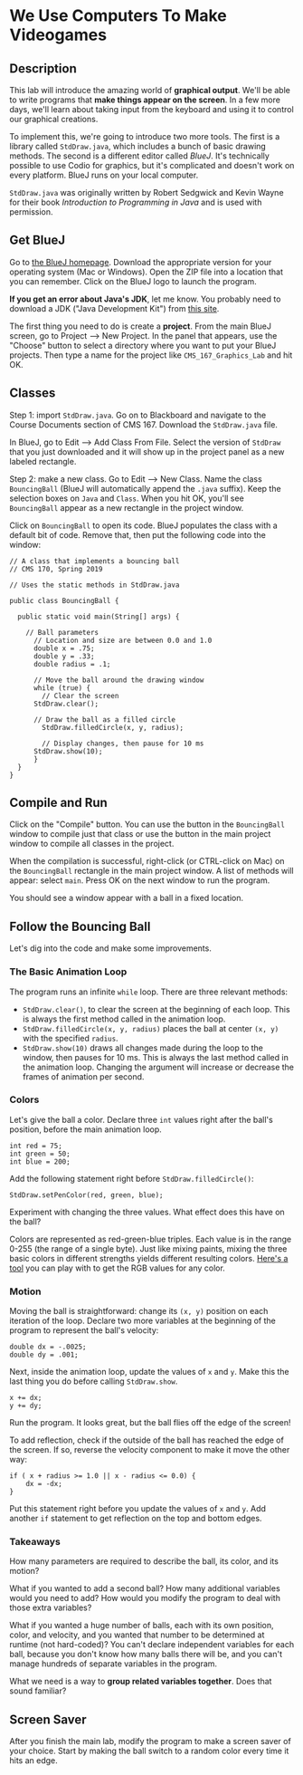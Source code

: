 # We Use Computers To Make Videogames

## Description

This lab will introduce the amazing world of **graphical output**. We'll be able to write programs that **make things appear on the screen**. In a few more days, we'll learn about taking input from the keyboard and using it to control our graphical creations.

To implement this, we're going to introduce two more tools. The first is a library called `StdDraw.java`, which includes a bunch of basic drawing methods. The second is a different editor called *BlueJ*. It's technically possible to use Codio for graphics, but it's complicated and doesn't work on every platform. BlueJ runs on your local computer.

`StdDraw.java` was originally written by Robert Sedgwick and Kevin Wayne for their book *Introduction to Programming in Java* and is used with permission.

## Get BlueJ

Go to [the BlueJ homepage](https://www.bluej.org). Download the appropriate version for your operating system (Mac or Windows). Open the ZIP file into a location that you can remember. Click on the BlueJ logo to launch the program.

**If you get an error about Java's JDK**, let me know. You probably need to download a JDK ("Java Development Kit") from [this site](https://www.oracle.com/technetwork/java/javase/downloads/index.html).

The first thing you need to do is create a **project**. From the main BlueJ screen, go to Project --> New Project. In the panel that appears, use the "Choose" button to select a directory where you want to put your BlueJ projects. Then type a name for the project like `CMS_167_Graphics_Lab` and hit OK.

## Classes

Step 1: import `StdDraw.java`. Go on to Blackboard and navigate to the Course Documents section of CMS 167. Download the `StdDraw.java` file.

In BlueJ, go to Edit --> Add Class From File. Select the version of `StdDraw` that you just downloaded and it will show up in the project panel as a new labeled rectangle.

Step 2: make a new class. Go to Edit --> New Class. Name the class `BouncingBall` (BlueJ will automatically append the `.java` suffix). Keep the selection boxes on `Java` and `Class`. When you hit OK, you'll see `BouncingBall` appear as a new rectangle in the project window.

Click on `BouncingBall` to open its code. BlueJ populates the class with a default bit of code. Remove that, then put the following code into the window:

```
// A class that implements a bouncing ball
// CMS 170, Spring 2019

// Uses the static methods in StdDraw.java

public class BouncingBall {

  public static void main(String[] args) {
		
    // Ball parameters
	  // Location and size are between 0.0 and 1.0
	  double x = .75;
	  double y = .33;
	  double radius = .1;
	
	  // Move the ball around the drawing window
	  while (true) {         	
	    // Clear the screen
      StdDraw.clear();
	        
      // Draw the ball as a filled circle   
	    StdDraw.filledCircle(x, y, radius);     
	    
	    // Display changes, then pause for 10 ms
      StdDraw.show(10);
	  }
  }
}
```

## Compile and Run

Click on the "Compile" button. You can use the button in the `BouncingBall` window to compile just that class or use the button in the main project window to compile all classes in the project.

When the compilation is successful, right-click (or CTRL-click on Mac) on the `BouncingBall` rectangle in the main project window. A list of methods will appear: select `main`. Press OK on the next window to run the program.

You should see a window appear with a ball in a fixed location.

## Follow the Bouncing Ball

Let's dig into the code and make some improvements.

### The Basic Animation Loop

The program runs an infinite `while` loop. There are three relevant methods:

- `StdDraw.clear()`, to clear the screen at the beginning of each loop. This is always the first method called in the animation loop.
- `StdDraw.filledCircle(x, y, radius)` places the ball at center `(x, y)` with the specified `radius`.
- `StdDraw.show(10)` draws all changes made during the loop to the window, then pauses for 10 ms. This is always the last method called
in the animation loop. Changing the argument will increase or decrease the frames of animation per second.

### Colors

Let's give the ball a color. Declare three `int` values right after the ball's position, before the main animation loop.

```
int red = 75;
int green = 50;
int blue = 200;
```

Add the following statement right before `StdDraw.filledCircle()`:

```
StdDraw.setPenColor(red, green, blue);
```

Experiment with changing the three values. What effect does this have on the ball?

Colors are represented as red-green-blue triples. Each value is in the range 0-255 (the range of a single byte). Just like mixing paints, mixing the three basic colors in different strengths yields different resulting colors. [Here's a tool](https://htmlcolorcodes.com/color-picker/) you can play with to get the RGB values for any color.

### Motion

Moving the ball is straightforward: change its `(x, y)` position on each iteration of the loop. Declare two more variables at the beginning of the program to represent the ball's velocity:

```
double dx = -.0025;
double dy = .001;
```

Next, inside the animation loop, update the values of `x` and `y`. Make this the last thing you do before calling `StdDraw.show`.

```
x += dx;
y += dy;
```

Run the program. It looks great, but the ball flies off the edge of the screen!

To add reflection, check if the outside of the ball has reached the edge of the screen. If so, reverse the velocity component to make
it move the other way:

```
if ( x + radius >= 1.0 || x - radius <= 0.0) {
    dx = -dx;
}
```

Put this statement right before you update the values of `x` and `y`. Add another `if` statement to get reflection on the top and bottom edges.

### Takeaways

How many parameters are required to describe the ball, its color, and its motion?

What if you wanted to add a second ball? How many additional variables would you need to add? How would you modify the program to deal 
with those extra variables?

What if you wanted a huge number of balls, each with its own position, color, and velocity, and you wanted that number to be determined
at runtime (not hard-coded)? You can't declare independent variables for each ball, because you don't know how many balls there will be, 
and you can't manage hundreds of separate variables in the program.

What we need is a way to **group related variables together**. Does that sound familiar?

## Screen Saver

After you finish the main lab, modify the program to make a screen saver of your choice. Start by making the ball switch to a random color every time it hits an edge.
